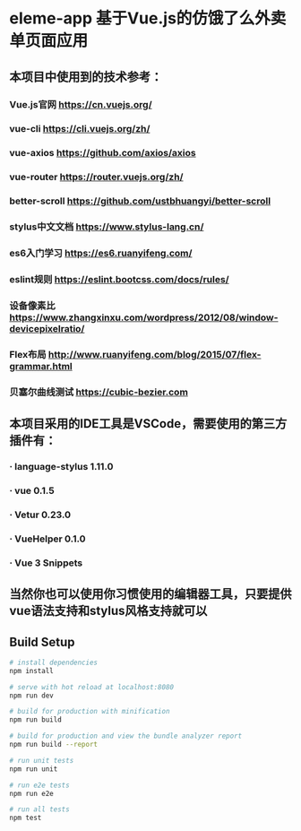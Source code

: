 # eleme-app 基于Vue.js的仿饿了么外卖单页面应用


## 本项目中使用到的技术参考：

### Vue.js官网 https://cn.vuejs.org/
### vue-cli https://cli.vuejs.org/zh/
### vue-axios https://github.com/axios/axios
### vue-router https://router.vuejs.org/zh/
### better-scroll https://github.com/ustbhuangyi/better-scroll
### stylus中文文档 https://www.stylus-lang.cn/
### es6入门学习 https://es6.ruanyifeng.com/
### eslint规则 https://eslint.bootcss.com/docs/rules/

### 设备像素比 https://www.zhangxinxu.com/wordpress/2012/08/window-devicepixelratio/
### Flex布局 http://www.ruanyifeng.com/blog/2015/07/flex-grammar.html
### 贝塞尔曲线测试 https://cubic-bezier.com



## 本项目采用的IDE工具是VSCode，需要使用的第三方插件有：
### · language-stylus 1.11.0
### · vue 0.1.5
### · Vetur 0.23.0
### · VueHelper 0.1.0
### · Vue 3 Snippets

## 当然你也可以使用你习惯使用的编辑器工具，只要提供vue语法支持和stylus风格支持就可以



## Build Setup

``` bash
# install dependencies
npm install

# serve with hot reload at localhost:8080
npm run dev

# build for production with minification
npm run build

# build for production and view the bundle analyzer report
npm run build --report

# run unit tests
npm run unit

# run e2e tests
npm run e2e

# run all tests
npm test
```


